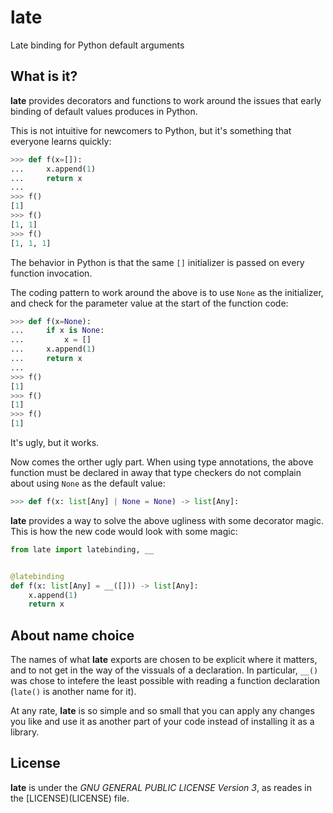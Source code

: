 # late
Late binding for Python default arguments


## What is it?

**late** provides decorators and functions to work around the issues that early binding of
default values produces in Python.

This is not intuitive for newcomers to Python, but it's something that everyone learns quickly:

```python
>>> def f(x=[]):
...     x.append(1)
...     return x
...
>>> f()
[1]
>>> f()
[1, 1]
>>> f()
[1, 1, 1]
```

The behavior in Python is that the same ``[]`` initializer is passed on every function
invocation.

The coding pattern to work around the above is to use ``None`` as the initializer, and check for
the parameter value at the start of the function code:

```python
>>> def f(x=None):
...     if x is None:
...         x = []
...     x.append(1)
...     return x
...
>>> f()
[1]
>>> f()
[1]
>>> f()
[1]
```

It's ugly, but it works.

Now comes the orther ugly part.  When using type annotations, the above function must be declared in away that type checkers do not complain about using ``None`` as the default value:


```python
>>> def f(x: list[Any] | None = None) -> list[Any]:
```


**late** provides a way to solve the above ugliness with some decorator magic. This is how the new code would look with some magic:

```python
from late import latebinding, __


@latebinding
def f(x: list[Any] = __([])) -> list[Any]:
    x.append(1)
    return x
```


## About name choice

The names of what **late** exports are chosen to be explicit where it matters, and to not get in
the way of the vissuals of a declaration. In particular, ``__()`` was chose to intefere the least possible with reading a function declaration (``late()`` is another name for it).

At any rate, **late** is so simple and so small that you can apply any changes you like and use it as another part of your code instead of installing it as a library.


## License

**late** is under the  _GNU GENERAL PUBLIC LICENSE Version 3_, as reades in the
[LICENSE)(LICENSE) file.
